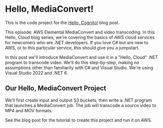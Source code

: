 # Hello, MediaConvert!

This is the code project for the [Hello, Cognito!](https://davidpallmann.hashnode.dev/hello-mediaconvert) blog post. 

This episode: AWS Elemental MediaConvert and video transcoding. In this Hello, Cloud blog series, we're covering the basics of AWS cloud services for newcomers who are .NET developers. If you love C# but are new to AWS, or to this particular service, this should give you a jumpstart.

In this post we'll introduce MediaConvert and use it in a "Hello, Cloud" .NET program to transcode video. We'll do this step-by-step, making no assumptions other than familiarity with C# and Visual Studio. We're using Visual Studio 2022 and .NET 6.

## Our Hello, MediaConvert Project

We'll first create input and output S3 buckets, then write a .NET program that launches a MediaConvert job. The job will transcode a source video to MP4 and MOV formats. 

See the blog post for the tutorial to create this project and run it on AWS.

